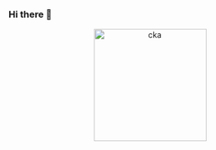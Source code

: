 ### Hi there 👋

<p align="center"> 
  <img width="200" height="200" src="https://images.credly.com/size/680x680/images/2f2debaf-3f8e-46d0-abea-ef6f69b09ddd/image.png" alt="cka" />
</p>





<!--
**gjycn/gjycn** is a ✨ _special_ ✨ repository because its `README.md` (this file) appears on your GitHub profile.

Here are some ideas to get you started:

- 🔭 I’m currently working on ...
- 🌱 I’m currently learning ...
- 👯 I’m looking to collaborate on ...
- 🤔 I’m looking for help with ...
- 💬 Ask me about ...
- 📫 How to reach me: ...
- 😄 Pronouns: ...
- ⚡ Fun fact: ...
-->
